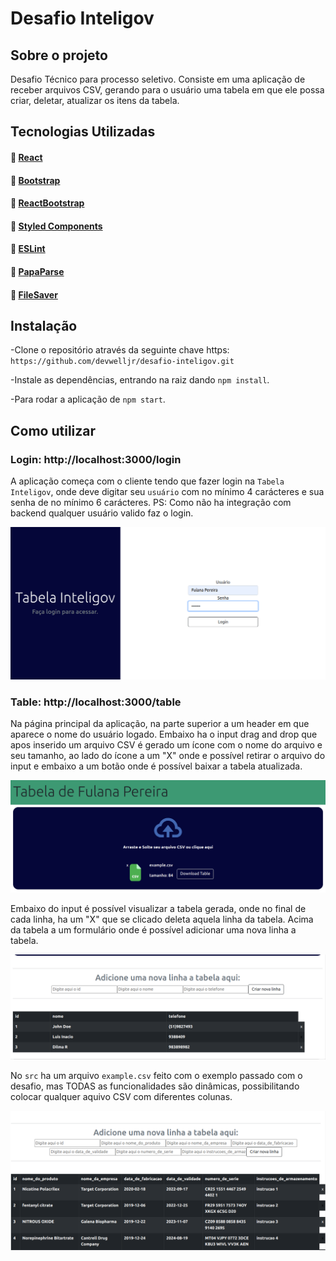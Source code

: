 # Desafio Inteligov

## Sobre o projeto

Desafio Técnico para processo seletivo. Consiste em uma aplicação de receber arquivos CSV, gerando para o usuário uma tabela em que ele possa criar, deletar, atualizar os itens da tabela.


## Tecnologias Utilizadas

#### :link: [React](https://pt-br.reactjs.org/docs/getting-started.html)
#### :link: [Bootstrap](https://getbootstrap.com/docs/5.0/getting-started/introduction/)
#### :link: [ReactBootstrap](https://react-bootstrap.github.io/)
#### :link: [Styled Components](https://styled-components.com/)
#### :link: [ESLint](https://eslint.org/)
#### :link: [PapaParse](https://www.papaparse.com/)
#### :link: [FileSaver](https://www.npmjs.com/package/file-saver)


## Instalação

-Clone o repositório através da seguinte chave https: `https://github.com/devwelljr/desafio-inteligov.git`

-Instale as dependências, entrando na raiz dando `npm install`.

-Para rodar a aplicação de `npm start`.


## Como utilizar

### Login: http://localhost:3000/login

A aplicação começa com o cliente tendo que fazer login na `Tabela Inteligov`, onde deve digitar seu `usuário` com no mínimo 4 carácteres e sua senha de no mínimo 6 carácteres.
PS: Como não ha integração com backend qualquer usuário valido faz o login.

![TelaDeLogin](./src/images/login.png)

### Table: http://localhost:3000/table

Na página principal da aplicação, na parte superior a um header em que aparece o nome do usuário logado. Embaixo ha o input drag and drop que apos inserido um arquivo CSV é gerado um ícone com o nome do arquivo e seu tamanho, ao lado do ícone a um "X" onde e possível retirar o arquivo do input e embaixo a um botão onde é possível baixar a tabela atualizada.

![TelaDaTabela](./src/images/table1.png)

Embaixo do input é possível visualizar a tabela gerada, onde no final de cada linha, ha um "X" que se clicado deleta aquela linha da tabela. Acima da tabela a um formulário onde é possível adicionar uma nova linha a tabela.

![TelaDaTabela](./src/images/table2.png)

No `src` ha um arquivo `example.csv` feito com o exemplo passado com o desafio, mas TODAS as funcionalidades são dinâmicas, possibilitando colocar qualquer aquivo CSV com diferentes colunas.

![TelaDeOutraTabela](./src/images/otherCSV.png)
